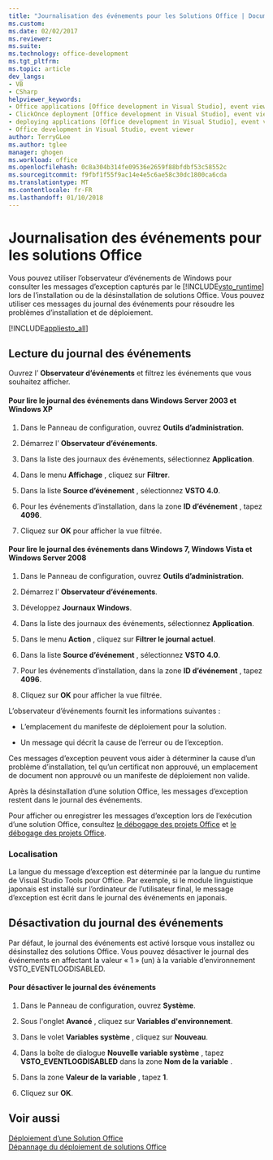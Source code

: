```yaml
---
title: "Journalisation des événements pour les Solutions Office | Documents Microsoft"
ms.custom: 
ms.date: 02/02/2017
ms.reviewer: 
ms.suite: 
ms.technology: office-development
ms.tgt_pltfrm: 
ms.topic: article
dev_langs:
- VB
- CSharp
helpviewer_keywords:
- Office applications [Office development in Visual Studio], event viewer
- ClickOnce deployment [Office development in Visual Studio], event viewer
- deploying applications [Office development in Visual Studio], event viewer
- Office development in Visual Studio, event viewer
author: TerryGLee
ms.author: tglee
manager: ghogen
ms.workload: office
ms.openlocfilehash: 0c8a304b314fe09536e2659f88bfdbf53c58552c
ms.sourcegitcommit: f9fbf1f55f9ac14e4e5c6ae58c30dc1800ca6cda
ms.translationtype: MT
ms.contentlocale: fr-FR
ms.lasthandoff: 01/10/2018
---
```

# <a name="event-logging-for-office-solutions"></a>Journalisation des événements pour les solutions Office
  Vous pouvez utiliser l’observateur d’événements de Windows pour consulter les messages d’exception capturés par le [!INCLUDE[vsto_runtime](../vsto/includes/vsto-runtime-md.md)] lors de l’installation ou de la désinstallation de solutions Office. Vous pouvez utiliser ces messages du journal des événements pour résoudre les problèmes d’installation et de déploiement.  
  
 [!INCLUDE[appliesto_all](../vsto/includes/appliesto-all-md.md)]  
  
## <a name="reading-the-event-log"></a>Lecture du journal des événements  
 Ouvrez l’ **Observateur d’événements** et filtrez les événements que vous souhaitez afficher.  
  
#### <a name="to-read-the-event-log-in-windows-server-2003-and-windows-xp"></a>Pour lire le journal des événements dans Windows Server 2003 et Windows XP  
  
1.  Dans le Panneau de configuration, ouvrez **Outils d’administration**.  
  
2.  Démarrez l’ **Observateur d’événements**.  
  
3.  Dans la liste des journaux des événements, sélectionnez **Application**.  
  
4.  Dans le menu **Affichage** , cliquez sur **Filtrer**.  
  
5.  Dans la liste **Source d’événement** , sélectionnez **VSTO 4.0**.  
  
6.  Pour les événements d’installation, dans la zone **ID d’événement** , tapez **4096**.  
  
7.  Cliquez sur **OK** pour afficher la vue filtrée.  
  
#### <a name="to-read-the-event-log-in-windows-7-windows-vista-and-windows-server-2008"></a>Pour lire le journal des événements dans Windows 7, Windows Vista et Windows Server 2008  
  
1.  Dans le Panneau de configuration, ouvrez **Outils d’administration**.  
  
2.  Démarrez l’ **Observateur d’événements**.  
  
3.  Développez **Journaux Windows**.  
  
4.  Dans la liste des journaux des événements, sélectionnez **Application**.  
  
5.  Dans le menu **Action** , cliquez sur **Filtrer le journal actuel**.  
  
6.  Dans la liste **Source d’événement** , sélectionnez **VSTO 4.0**.  
  
7.  Pour les événements d’installation, dans la zone **ID d’événement** , tapez **4096**.  
  
8.  Cliquez sur **OK** pour afficher la vue filtrée.  
  
 L’observateur d’événements fournit les informations suivantes :  
  
-   L’emplacement du manifeste de déploiement pour la solution.  
  
-   Un message qui décrit la cause de l’erreur ou de l’exception.  
  
 Ces messages d’exception peuvent vous aider à déterminer la cause d’un problème d’installation, tel qu’un certificat non approuvé, un emplacement de document non approuvé ou un manifeste de déploiement non valide.  
  
 Après la désinstallation d’une solution Office, les messages d’exception restent dans le journal des événements.  
  
 Pour afficher ou enregistrer les messages d’exception lors de l’exécution d’une solution Office, consultez [le débogage des projets Office](../vsto/debugging-office-projects.md) et [le débogage des projets Office](../vsto/debugging-office-projects.md).  
  
### <a name="localization"></a>Localisation  
 La langue du message d’exception est déterminée par la langue du runtime de Visual Studio Tools pour Office. Par exemple, si le module linguistique japonais est installé sur l’ordinateur de l’utilisateur final, le message d’exception est écrit dans le journal des événements en japonais.  
  
## <a name="disabling-the-event-logger"></a>Désactivation du journal des événements  
 Par défaut, le journal des événements est activé lorsque vous installez ou désinstallez des solutions Office. Vous pouvez désactiver le journal des événements en affectant la valeur « 1 » (un) à la variable d’environnement VSTO_EVENTLOGDISABLED.  
  
#### <a name="to-disable-the-event-log"></a>Pour désactiver le journal des événements  
  
1.  Dans le Panneau de configuration, ouvrez **Système**.  
  
2.  Sous l'onglet **Avancé** , cliquez sur **Variables d'environnement**.  
  
3.  Dans le volet **Variables système** , cliquez sur **Nouveau**.  
  
4.  Dans la boîte de dialogue **Nouvelle variable système** , tapez **VSTO_EVENTLOGDISABLED** dans la zone **Nom de la variable** .  
  
5.  Dans la zone **Valeur de la variable** , tapez **1**.  
  
6.  Cliquez sur **OK**.  
  
## <a name="see-also"></a>Voir aussi  
 [Déploiement d’une Solution Office](../vsto/deploying-an-office-solution.md)   
 [Dépannage du déploiement de solutions Office](../vsto/troubleshooting-office-solution-deployment.md)  
  
  